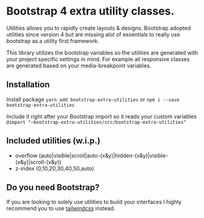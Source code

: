# Bootstrap 4 extra utility classes.
Utilities allows you to rapidly create layouts & designs. Bootstrap adopted utilities since version 4 but are missing alot of essentials to really use bootstrap as a utility first framework.

This library utilizes the bootstrap variables so the utilities are generated with your project specific settings in mind. For example all responsive classes are generated based on your media-breakpoint variables.

## Installation
Install package `yarn add bootstrap-extra-utilities` or `npm i --save bootstrap-extra-utilities`

Include it right after your Bootstrap import so it reads your custom variables `@import "~bootstrap-extra-utilities/src/bootstrap-extra-utilities"`

## Included utilities (w.i.p.)
* overflow (auto|visible|scroll|auto-(x&y)|hidden-(x&y)|visible-(x&y)|scroll-(x&y))
* z-index (0,10,20,30,40,50,auto)

## Do you need Bootstrap?
If you are looking to solely use utilities to build your interfaces I highly recommend you to use [tailwindcss](https://tailwindcss.com/docs/) instead.